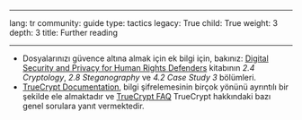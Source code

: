 

---

lang: tr
community: guide
type: tactics
legacy: True
child: True
weight: 3
depth: 3
title: Further reading

---

- Dosyalarınızı güvence altına almak için ek bilgi için, bakınız: [Digital Security and Privacy for Human Rights Defenders](http://www.frontlinedefenders.org/esecman) kitabının *2.4 Cryptology*, *2.8 Steganography* ve *4.2 Case Study 3* bölümleri.
- [TrueCrypt Documentation](http://www.truecrypt.org/docs/), bilgi şifrelemesinin birçok yönünü ayrıntılı bir şekilde ele almaktadır ve [TrueCrypt FAQ](http://www.truecrypt.org/faq.php) TrueCrypt hakkındaki bazı genel sorulara yanıt vermektedir.

